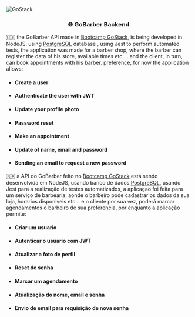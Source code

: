 <img alt="GoStack" src="https://storage.googleapis.com/golden-wind/bootcamp-gostack/header-desafios.png" />

<h3 align="center">
   🌐 GoBarber Backend
</h3>

🇺🇸 the GoBarber API made in [Bootcamp GoStack](https://rocketseat.com.br/gostack),  is being developed in NodeJS, using [PostgreSQL](https://www.postgresql.org/) database , using Jest to perform automated tests, the application was made for a barber shop, where the barber can register the data of his store, available times etc ... and the client, in turn, can book appointments with his barber. preference, for now the application allows:


<ul>
  <li> <h4> Create a user </h4> </li>
  <li> <h4> Authenticate the user with JWT </h4> </li>
  <li> <h4> Update your profile photo </h4> </li>
  <li> <h4> Password reset</h4> </li>
  <li> <h4> Make an appointment </h4> </li>
  <li> <h4> Update of name, email and password </h4> </li>
  <li> <h4> Sending an email to request a new password </h4> </li>

</ul>


🇧🇷 a API do GoBarber feito no [Bootcamp GoStack](https://rocketseat.com.br/gostack),está sendo desenvolvida em NodeJS, usando banco de dados [PostgreSQL](https://www.postgresql.org/), usando Jest para a realização de testes automatizados, a aplicaçao foi feita para um serviço de barbearia, aonde o barbeiro pode cadastrar os dados da sua loja, horarios disponiveis etc... e o cliente por sua vez, poderá marcar agendamentos o barbeiro de sua preferencia, por enquanto a aplicação permite:

<ul>
  <li><h4>Criar um usuario</h4></li>
  <li><h4>Autenticar o usuario com JWT</h4></li>
  <li><h4>Atualizar a foto de perfil</h4></li>
  <li><h4>Reset de senha</h4></li>
  <li><h4>Marcar um agendamento</h4></li>
  <li><h4>Atualização do nome, email e senha</h4></li>
  <li><h4>Envio de email para requisição de nova senha</h4></li>
</ul>

